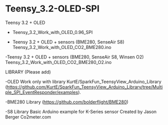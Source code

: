 # Teensy_3.2-OLED-SPI
Teensy 3.2 + OLED
- Teensy_3.2_Work_with_OLED_0.96_SPI

- Teensy 3.2 + OLED + sensors (BME280, SenseAir S8)
  Teensy_3.2_Work_with_OLED_CO2_BME280.ino

-Teensy 3.2 + OLED + sensors (BME280, SenseAir S8, Winsen O2)
 Teensy_3.2_Work_with_OLED_CO2_BME280_O2.ino


LIBRARY (Please add)

-OLED Work only with library KurtE/SparkFun_TeensyView_Arduino_Library (https://github.com/KurtE/SparkFun_TeensyView_Arduino_Library/tree/Multiple_SPI_EventResponder/examples).

-BME280 Library
(https://github.com/bolderflight/BME280)

-S8 Library
Basic Arduino example for K-Series sensor Created by Jason Berger
  Co2meter.com



